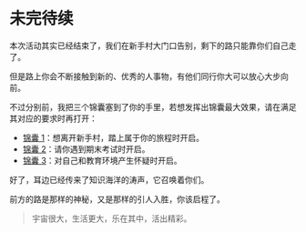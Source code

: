 # 未完待续

本次活动其实已经结束了，我们在新手村大门口告别，剩下的路只能靠你们自己走了。

但是路上你会不断接触到新的、优秀的人事物，有他们同行你大可以放心大步向前。

不过分别前，我把三个锦囊塞到了你的手里，若想发挥出锦囊最大效果，请在满足其对应的要求时再打开：

- [锦囊 1](https://csdiy.wiki/)：想离开新手村，踏上属于你的旅程时开启。
- [锦囊 2](https://github.com/Open-BJUT/BJUT-Helper)：请你遇到期末考试时开启。
- [锦囊 3](https://survivesjtu.gitbook.io/survivesjtumanual/)：对自己和教育环境产生怀疑时开启。

好了，耳边已经传来了知识海洋的涛声，它召唤着你们。

前方的路是那样的神秘，又是那样的引人入胜，你该启程了。

> 宇宙很大，生活更大，乐在其中，活出精彩。
